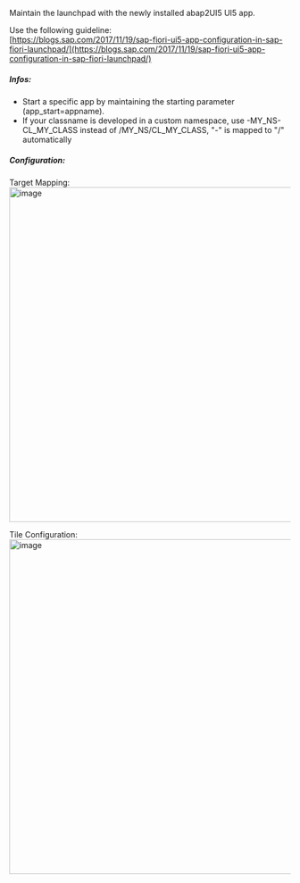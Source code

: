Maintain the launchpad with the newly installed abap2UI5 UI5 app. 
<br>

Use the following guideline:<br>
[https://blogs.sap.com/2017/11/19/sap-fiori-ui5-app-configuration-in-sap-fiori-launchpad/](https://blogs.sap.com/2017/11/19/sap-fiori-ui5-app-configuration-in-sap-fiori-launchpad/)
<br>

##### Infos:
* Start a specific app by maintaining the starting parameter (app_start=appname). <br>
* If your classname is developed in a custom namespace, use -MY_NS-CL_MY_CLASS instead of /MY_NS/CL_MY_CLASS, "-" is mapped to "/" automatically

##### Configuration:
Target Mapping:<br>
<img width="600" alt="image" src="https://github.com/abap2UI5/abap2UI5-documentation/assets/102328295/a5052435-3ef5-4f3e-a65d-3877a6ba3526">

Tile Configuration:<br>
<img width="600" alt="image" src="https://github.com/abap2UI5/abap2UI5-documentation/assets/102328295/eabc669e-3755-42b4-9af9-0182d08036a0">

